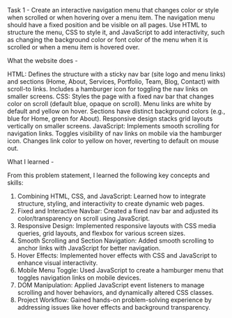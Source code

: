Task 1 - Create an interactive navigation menu that changes color or style when scrolled or when hovering over a menu item.
The navigation menu should have a fixed position and be visible on all pages. 
Use HTML to structure the menu, CSS to style it, and JavaScript to add interactivity, such as changing the background color or font color of the menu when it is scrolled or when a menu item is hovered over.

What the website does - 

HTML:
Defines the structure with a sticky nav bar (site logo and menu links) and sections (Home, About, Services, Portfolio, Team, Blog, Contact) with scroll-to links.
Includes a hamburger icon for toggling the nav links on smaller screens.
CSS:
Styles the page with a fixed nav bar that changes color on scroll (default blue, opaque on scroll).
Menu links are white by default and yellow on hover.
Sections have distinct background colors (e.g., blue for Home, green for About).
Responsive design stacks grid layouts vertically on smaller screens.
JavaScript​:
Implements smooth scrolling for navigation links.
Toggles visibility of nav links on mobile via the hamburger icon.
Changes link color to yellow on hover, reverting to default on mouse out.

What I learned - 

From this problem statement, I learned the following key concepts and skills:
1. Combining HTML, CSS, and JavaScript​:
Learned how to integrate structure, styling, and interactivity to create dynamic web pages.
2. Fixed and Interactive Navbar:
Created a fixed nav bar and adjusted its color/transparency on scroll using JavaScript.
3. Responsive Design:
Implemented responsive layouts with CSS media queries, grid layouts, and flexbox for various screen sizes.
4. Smooth Scrolling and Section Navigation:
Added smooth scrolling to anchor links with JavaScript for better navigation.
5. Hover Effects:
Implemented hover effects with CSS and JavaScript to enhance visual interactivity.
6. Mobile Menu Toggle:
Used JavaScript to create a hamburger menu that toggles navigation links on mobile devices.
7. DOM Manipulation:
Applied JavaScript event listeners to manage scrolling and hover behaviors, and dynamically altered CSS classes.
8. Project Workflow:
Gained hands-on problem-solving experience by addressing issues like hover effects and background transparency.
